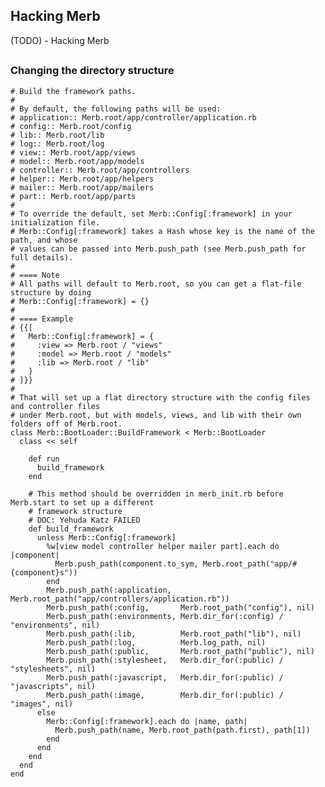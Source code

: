 ## Hacking Merb
(TODO) - Hacking Merb

## 

### Changing the directory structure

    # Build the framework paths.
    #
    # By default, the following paths will be used:
    # application:: Merb.root/app/controller/application.rb
    # config:: Merb.root/config
    # lib:: Merb.root/lib
    # log:: Merb.root/log
    # view:: Merb.root/app/views
    # model:: Merb.root/app/models
    # controller:: Merb.root/app/controllers
    # helper:: Merb.root/app/helpers
    # mailer:: Merb.root/app/mailers
    # part:: Merb.root/app/parts
    #
    # To override the default, set Merb::Config[:framework] in your initialization file.
    # Merb::Config[:framework] takes a Hash whose key is the name of the path, and whose
    # values can be passed into Merb.push_path (see Merb.push_path for full details).
    #
    # ==== Note
    # All paths will default to Merb.root, so you can get a flat-file structure by doing
    # Merb::Config[:framework] = {}
    # 
    # ==== Example
    # {{[
    #   Merb::Config[:framework] = {
    #     :view => Merb.root / "views"
    #     :model => Merb.root / "models"
    #     :lib => Merb.root / "lib"
    #   }
    # ]}}
    # 
    # That will set up a flat directory structure with the config files and controller files
    # under Merb.root, but with models, views, and lib with their own folders off of Merb.root.
    class Merb::BootLoader::BuildFramework < Merb::BootLoader
      class << self

        def run
          build_framework
        end
  
        # This method should be overridden in merb_init.rb before Merb.start to set up a different
        # framework structure
        # DOC: Yehuda Katz FAILED
        def build_framework
          unless Merb::Config[:framework]
            %w[view model controller helper mailer part].each do |component|
              Merb.push_path(component.to_sym, Merb.root_path("app/#{component}s"))
            end
            Merb.push_path(:application,  Merb.root_path("app/controllers/application.rb"))
            Merb.push_path(:config,       Merb.root_path("config"), nil)
            Merb.push_path(:environments, Merb.dir_for(:config) / "environments", nil)
            Merb.push_path(:lib,          Merb.root_path("lib"), nil)
            Merb.push_path(:log,          Merb.log_path, nil)
            Merb.push_path(:public,       Merb.root_path("public"), nil)
            Merb.push_path(:stylesheet,   Merb.dir_for(:public) / "stylesheets", nil)
            Merb.push_path(:javascript,   Merb.dir_for(:public) / "javascripts", nil)
            Merb.push_path(:image,        Merb.dir_for(:public) / "images", nil)        
          else
            Merb::Config[:framework].each do |name, path|
              Merb.push_path(name, Merb.root_path(path.first), path[1])
            end
          end
        end
      end
    end


